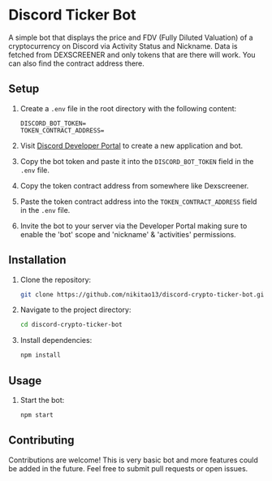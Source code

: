 # Discord Ticker Bot

A simple bot that displays the price and FDV (Fully Diluted Valuation) of a cryptocurrency on Discord via Activity Status and Nickname.  Data is fetched from DEXSCREENER and only tokens that are there will work. You can also find the contract address there.

## Setup

1. Create a `.env` file in the root directory with the following content:
    ```
    DISCORD_BOT_TOKEN=
    TOKEN_CONTRACT_ADDRESS=
    ```

2. Visit [Discord Developer Portal](https://discord.com/developers/applications) to create a new application and bot.

3. Copy the bot token and paste it into the `DISCORD_BOT_TOKEN` field in the `.env` file.

4. Copy the token contract address from somewhere like Dexscreener.

5. Paste the token contract address into the `TOKEN_CONTRACT_ADDRESS` field in the `.env` file.

6. Invite the bot to your server via the Developer Portal making sure to enable the 'bot' scope and 'nickname' & 'activities' permissions.

## Installation

1. Clone the repository:

    ```bash
    git clone https://github.com/nikitao13/discord-crypto-ticker-bot.git
    ```

2. Navigate to the project directory:

    ```bash
    cd discord-crypto-ticker-bot
    ```

3. Install dependencies:

    ```bash
    npm install
    ```

## Usage

1. Start the bot:

    ```bash
    npm start
    ```

## Contributing

Contributions are welcome! This is very basic bot and more features could be added in the future. Feel free to submit pull requests or open issues.

